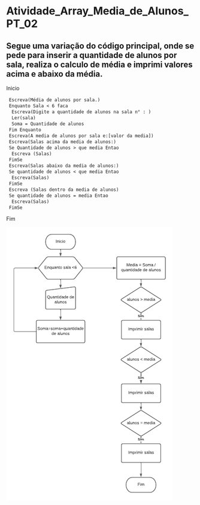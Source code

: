 # Atividade_Array_Media_de_Alunos_PT_02
## Segue uma variação do código principal, onde se pede para inserir a quantidade de alunos por sala, realiza o calculo de média e imprimi valores acima e abaixo da média.

Inicio

     Escreva(Média de alunos por sala.)
     Enquanto Sala < 6 faca
      Escreva(Digite a quantidade de alunos na sala n° : )
      Ler(sala)
      Soma = Quantidade de alunos
     Fim Enquanto
     Escreva(A media de alunos por sala e:[valor da media])
     Escreva(Salas acima da media de alunos:)
     Se Quantidade de alunos > que media Entao
      Escreva (Salas)
     FimSe
     Escreva(Salas abaixo da media de alunos:)
     Se quantidade de alunos < que media Entao
      Escreva(Salas)
     FimSe
     Escreva (Salas dentro da media de alunos)
     Se quantidade de alunos = media Entao
      Escreva(Salas)
     FimSe
Fim

![Fluxograma](https://github.com/Feliciano-tech/Atividade_Array_Media_de_Alunos/blob/parte_02/Fluxograma01.png)
 

     
